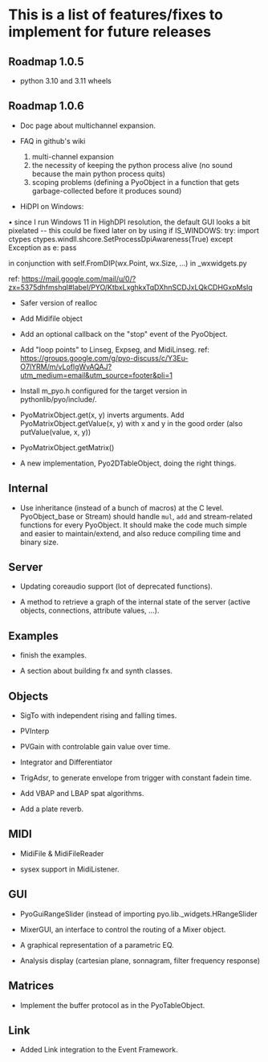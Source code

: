 This is a list of features/fixes to implement for future releases
=================================================================

Roadmap 1.0.5
-------------

- python 3.10 and 3.11 wheels

Roadmap 1.0.6
-------------

- Doc page about multichannel expansion.

- FAQ in github's wiki
    1) multi-channel expansion
    2) the necessity of keeping the python process alive (no sound because the main python process quits)
    3) scoping problems (defining a PyoObject in a function that gets garbage-collected before it produces sound)

- HiDPI on Windows:

• since I run Windows 11 in HighDPI resolution, the default GUI looks a bit pixelated
-- this could be fixed later on by using
if IS_WINDOWS:
    try:
        import ctypes
        ctypes.windll.shcore.SetProcessDpiAwareness(True)
    except Exception as e:
        pass

in conjunction with self.FromDIP(wx.Point, wx.Size, ...) in _wxwidgets.py

ref: https://mail.google.com/mail/u/0/?zx=5375dhfmshql#label/PYO/KtbxLxghkxTqDXhnSCDJxLQkCDHGxpMslq

- Safer version of realloc

- Add Midifile object

- Add an optional callback on the "stop" event of the PyoObject. 

- Add "loop points" to Linseg, Expseg, and MidiLinseg.
  ref: https://groups.google.com/g/pyo-discuss/c/Y3Eu-O7lYRM/m/vLoflgWvAQAJ?utm_medium=email&utm_source=footer&pli=1

- Install m_pyo.h configured for the target version in pythonlib/pyo/include/.

- PyoMatrixObject.get(x, y) inverts arguments. Add PyoMatrixObject.getValue(x, y) with x and y in the good order (also putValue(value, x, y))
- PyoMatrixObject.getMatrix()
- A new implementation, Pyo2DTableObject, doing the right things.

Internal
--------

- Use inheritance (instead of a bunch of macros) at the C level. 
  PyoObject_base or Stream) should handle `mul`, `add` and 
  stream-related functions for every PyoObject. It should make the 
  code much simple and easier to maintain/extend, and also reduce 
  compiling time and binary size.

Server
------

- Updating coreaudio support (lot of deprecated functions).

- A method to retrieve a graph of the internal state of the server 
  (active objects, connections, attribute values, ...).

Examples
--------

- finish the examples.

- A section about building fx and synth classes.

Objects
-------

- SigTo with independent rising and falling times.

- PVInterp

- PVGain with controlable gain value over time.

- Integrator and Differentiator

- TrigAdsr, to generate envelope from trigger with constant fadein time.

- Add VBAP and LBAP spat algorithms.

- Add a plate reverb.

MIDI
----

- MidiFile & MidiFileReader

- sysex support in MidiListener.

GUI
---

- PyoGuiRangeSlider (instead of importing pyo.lib._widgets.HRangeSlider

- MixerGUI, an interface to control the routing of a Mixer object.

- A graphical representation of a parametric EQ.

- Analysis display (cartesian plane, sonnagram, filter frequency response)


Matrices
--------

- Implement the buffer protocol as in the PyoTableObject.

Link
----

- Added Link integration to the Event Framework.
